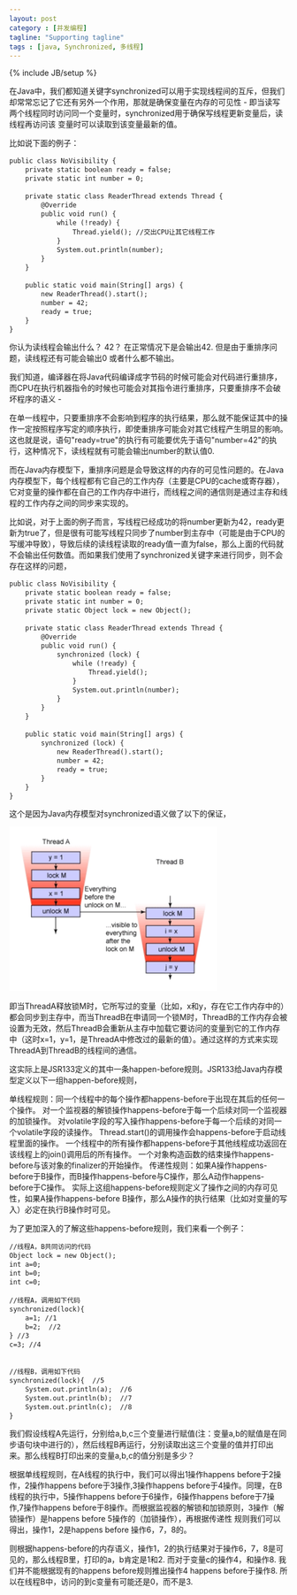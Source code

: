 ```yaml
---
layout: post
category : [并发编程]
tagline: "Supporting tagline"
tags : [java, Synchronized, 多线程]
---
```

{% include JB/setup %}

在Java中，我们都知道关键字synchronized可以用于实现线程间的互斥，但我们却常常忘记了它还有另外一个作用，那就是确保变量在内存的可见性 - 即当读写两个线程同时访问同一个变量时，synchronized用于确保写线程更新变量后，读线程再访问该 变量时可以读取到该变量最新的值。

比如说下面的例子：

    public class NoVisibility {
        private static boolean ready = false;
        private static int number = 0;

        private static class ReaderThread extends Thread {
            @Override
            public void run() {
                while (!ready) {
                    Thread.yield(); //交出CPU让其它线程工作
                }
                System.out.println(number);
            }
        }

        public static void main(String[] args) {
            new ReaderThread().start();
            number = 42;
            ready = true;
        }
    }

你认为读线程会输出什么？ 42？ 在正常情况下是会输出42. 但是由于重排序问题，读线程还有可能会输出0 或者什么都不输出。

我们知道，编译器在将Java代码编译成字节码的时候可能会对代码进行重排序，而CPU在执行机器指令的时候也可能会对其指令进行重排序，只要重排序不会破坏程序的语义 -

在单一线程中，只要重排序不会影响到程序的执行结果，那么就不能保证其中的操作一定按照程序写定的顺序执行，即使重排序可能会对其它线程产生明显的影响。
这也就是说，语句"ready=true"的执行有可能要优先于语句"number=42"的执行，这种情况下，读线程就有可能会输出number的默认值0.

而在Java内存模型下，重排序问题是会导致这样的内存的可见性问题的。在Java内存模型下，每个线程都有它自己的工作内存（主要是CPU的cache或寄存器），它对变量的操作都在自己的工作内存中进行，而线程之间的通信则是通过主存和线程的工作内存之间的同步来实现的。

比如说，对于上面的例子而言，写线程已经成功的将number更新为42，ready更新为true了，但是很有可能写线程只同步了number到主存中（可能是由于CPU的写缓冲导致），导致后续的读线程读取的ready值一直为false，那么上面的代码就不会输出任何数值。而如果我们使用了synchronized关键字来进行同步，则不会存在这样的问题，

    public class NoVisibility {
        private static boolean ready = false;
        private static int number = 0;
        private static Object lock = new Object();

        private static class ReaderThread extends Thread {
            @Override
            public void run() {
                synchronized (lock) {
                    while (!ready) {
                        Thread.yield();
                    }
                    System.out.println(number);
                }
            }
        }

        public static void main(String[] args) {
            synchronized (lock) {
                new ReaderThread().start();
                number = 42;
                ready = true;
            }
        }
    }
    
这个是因为Java内存模型对synchronized语义做了以下的保证，

![multithread](/img/multithread/1.png)

即当ThreadA释放锁M时，它所写过的变量（比如，x和y，存在它工作内存中的）都会同步到主存中，而当ThreadB在申请同一个锁M时，ThreadB的工作内存会被设置为无效，然后ThreadB会重新从主存中加载它要访问的变量到它的工作内存中（这时x=1，y=1，是ThreadA中修改过的最新的值）。通过这样的方式来实现ThreadA到ThreadB的线程间的通信。

这实际上是JSR133定义的其中一条happen-before规则。JSR133给Java内存模型定义以下一组happen-before规则，

单线程规则：同一个线程中的每个操作都happens-before于出现在其后的任何一个操作。
对一个监视器的解锁操作happens-before于每一个后续对同一个监视器的加锁操作。
对volatile字段的写入操作happens-before于每一个后续的对同一个volatile字段的读操作。
Thread.start()的调用操作会happens-before于启动线程里面的操作。
一个线程中的所有操作都happens-before于其他线程成功返回在该线程上的join()调用后的所有操作。
一个对象构造函数的结束操作happens-before与该对象的finalizer的开始操作。
传递性规则：如果A操作happens-before于B操作，而B操作happens-before与C操作，那么A动作happens-before于C操作。
实际上这组happens-before规则定义了操作之间的内存可见性，如果A操作happens-before B操作，那么A操作的执行结果（比如对变量的写入）必定在执行B操作时可见。

为了更加深入的了解这些happens-before规则，我们来看一个例子：

    //线程A，B共同访问的代码
    Object lock = new Object();
    int a=0;
    int b=0;
    int c=0;

    //线程A，调用如下代码
    synchronized(lock){
        a=1; //1
        b=2;  //2
    } //3
    c=3; //4


    //线程B，调用如下代码
    synchronized(lock){  //5
        System.out.println(a);  //6
        System.out.println(b);  //7
        System.out.println(c);  //8
    }
    
我们假设线程A先运行，分别给a,b,c三个变量进行赋值(注：变量a,b的赋值是在同步语句块中进行的），然后线程B再运行，分别读取出这三个变量的值并打印出来。那么线程B打印出来的变量a,b,c的值分别是多少？

根据单线程规则，在A线程的执行中，我们可以得出1操作happens before于2操作，2操作happens before于3操作,3操作happens before于4操作。同理，在B线程的执行中，5操作happens before于6操作，6操作happens before于7操作,7操作happens before于8操作。而根据监视器的解锁和加锁原则，3操作（解锁操作）是happens before 5操作的（加锁操作），再根据传递性 规则我们可以得出，操作1，2是happens before 操作6，7，8的。

则根据happens-before的内存语义，操作1，2的执行结果对于操作6，7，8是可见的，那么线程B里，打印的a，b肯定是1和2. 而对于变量c的操作4，和操作8. 我们并不能根据现有的happens before规则推出操作4 happens before于操作8. 所以在线程B中，访问的到c变量有可能还是0，而不是3.